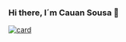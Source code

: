 ### Hi there, I´m Cauan Sousa 👋

[![card](https://github-readme-stats.vercel.app/api?username=cauansousa&theme=default)](https://github.com/anuraghazra/github-readme-stats)

<!--
**cauansousa/cauansousa** is a ✨ _special_ ✨ repository because its `README.md` (this file) appears on your GitHub profile.

Here are some ideas to get you started:

- 🔭 I’m currently working on ...
- 🌱 I’m currently learning ...
- 👯 I’m looking to collaborate on ...
- 🤔 I’m looking for help with ...
- 💬 Ask me about ...
- 📫 How to reach me: ...
- 😄 Pronouns: ...
- ⚡ Fun fact: ...
-->
